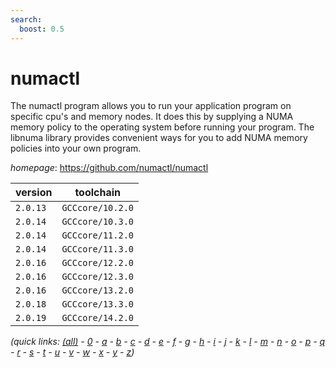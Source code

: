 ```yaml
---
search:
  boost: 0.5
---
```

# numactl

The numactl program allows you to run your application program on specific  cpu's and memory nodes. It does this by supplying a NUMA memory policy to  the operating system before running your program. The libnuma library provides  convenient ways for you to add NUMA memory policies into your own program.

*homepage*: <https://github.com/numactl/numactl>

version | toolchain
--------|----------
``2.0.13`` | ``GCCcore/10.2.0``
``2.0.14`` | ``GCCcore/10.3.0``
``2.0.14`` | ``GCCcore/11.2.0``
``2.0.14`` | ``GCCcore/11.3.0``
``2.0.16`` | ``GCCcore/12.2.0``
``2.0.16`` | ``GCCcore/12.3.0``
``2.0.16`` | ``GCCcore/13.2.0``
``2.0.18`` | ``GCCcore/13.3.0``
``2.0.19`` | ``GCCcore/14.2.0``


*(quick links: [(all)](../index.md) - [0](../0/index.md) - [a](../a/index.md) - [b](../b/index.md) - [c](../c/index.md) - [d](../d/index.md) - [e](../e/index.md) - [f](../f/index.md) - [g](../g/index.md) - [h](../h/index.md) - [i](../i/index.md) - [j](../j/index.md) - [k](../k/index.md) - [l](../l/index.md) - [m](../m/index.md) - [n](../n/index.md) - [o](../o/index.md) - [p](../p/index.md) - [q](../q/index.md) - [r](../r/index.md) - [s](../s/index.md) - [t](../t/index.md) - [u](../u/index.md) - [v](../v/index.md) - [w](../w/index.md) - [x](../x/index.md) - [y](../y/index.md) - [z](../z/index.md))*

